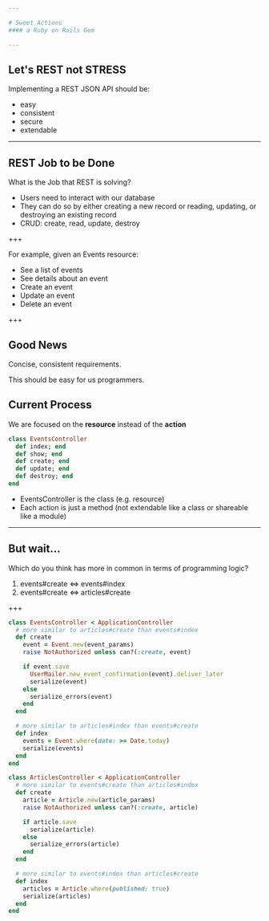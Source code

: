 ```yaml
---

# Sweet Actions
#### a Ruby on Rails Gem

---
```


## Let's REST not STRESS

Implementing a REST JSON API should be:

- easy
- consistent
- secure
- extendable

---

## REST Job to be Done

What is the Job that REST is solving?

- Users need to interact with our database
- They can do so by either creating a new record or reading, updating, or destroying an existing record
- CRUD: create, read, update, destroy

+++

For example, given an Events resource:

- See a list of events
- See details about an event
- Create an event
- Update an event
- Delete an event

+++

## Good News

Concise, consistent requirements.

This should be easy for us programmers.

## Current Process

We are focused on the **resource** instead of the **action**

```ruby
class EventsController
  def index; end
  def show; end
  def create; end
  def update; end
  def destroy; end
end
```

- EventsController is the class (e.g. resource)
- Each action is just a method (not extendable like a class or shareable like a module)

---

## But wait...

Which do you think has more in common in terms of programming logic?

1. events#create <=> events#index
2. events#create <=> articles#create

+++

```ruby
class EventsController < ApplicationController
  # more similar to articles#create than events#index
  def create
    event = Event.new(event_params)
    raise NotAuthorized unless can?(:create, event)

    if event.save
      UserMailer.new_event_confirmation(event).deliver_later
      serialize(event)
    else
      serialize_errors(event)
    end
  end

  # more similar to articles#index than events#create
  def index
    events = Event.where(date: >= Date.today)
    serialize(events)
  end
end

class ArticlesController < ApplicationController
  # more similar to events#create than articles#index
  def create
    article = Article.new(article_params)
    raise NotAuthorized unless can?(:create, article)

    if article.save
      serialize(article)
    else
      serialize_errors(article)
    end
  end

  # more similar to events#index than articles#create
  def index
    articles = Article.where(published: true)
    serialize(articles)
  end
end
```
